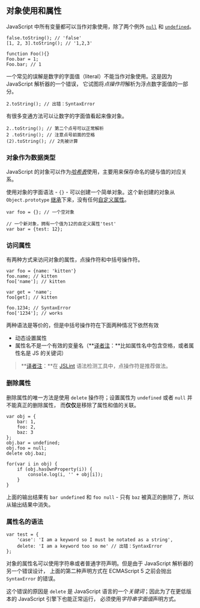 ﻿## 对象使用和属性

JavaScript 中所有变量都可以当作对象使用，除了两个例外 [`null`](#core.undefined) 和 [`undefined`](#core.undefined)。

    false.toString(); // 'false'
    [1, 2, 3].toString(); // '1,2,3'
    
    function Foo(){}
    Foo.bar = 1;
    Foo.bar; // 1

一个常见的误解是数字的字面值（literal）不能当作对象使用。这是因为 JavaScript 解析器的一个错误，
它试图将*点操作符*解析为浮点数字面值的一部分。

    2.toString(); // 出错：SyntaxError

有很多变通方法可以让数字的字面值看起来像对象。

    2..toString(); // 第二个点号可以正常解析
    2 .toString(); // 注意点号前面的空格
    (2).toString(); // 2先被计算

### 对象作为数据类型

JavaScript 的对象可以作为[*哈希表*][1]使用，主要用来保存命名的键与值的对应关系。

使用对象的字面语法 - `{}` - 可以创建一个简单对象。这个新创建的对象从 `Object.prototype`
[继承](#object.prototype)下来，没有任何[自定义属性](#object.hasownproperty)。

    var foo = {}; // 一个空对象

    // 一个新对象，拥有一个值为12的自定义属性'test'
    var bar = {test: 12}; 

###  访问属性

有两种方式来访问对象的属性，点操作符和中括号操作符。
    
    var foo = {name: 'kitten'}
    foo.name; // kitten
    foo['name']; // kitten
    
    var get = 'name';
    foo[get]; // kitten
    
    foo.1234; // SyntaxError
    foo['1234']; // works

两种语法是等价的，但是中括号操作符在下面两种情况下依然有效
 - 动态设置属性
 - 属性名不是一个有效的变量名（**[译者注][30]：**比如属性名中包含空格，或者属性名是 JS 的关键词）

> **[译者注][30]：**在 [JSLint][2] 语法检测工具中，点操作符是推荐做法。

### 删除属性

删除属性的唯一方法是使用 `delete` 操作符；设置属性为 `undefined` 或者 `null` 并不能真正的删除属性，
而**仅仅**是移除了属性和值的关联。

    var obj = {
        bar: 1,
        foo: 2,
        baz: 3
    };
    obj.bar = undefined;
    obj.foo = null;
    delete obj.baz;

    for(var i in obj) {
        if (obj.hasOwnProperty(i)) {
            console.log(i, '' + obj[i]);
        }
    }

上面的输出结果有 `bar undefined` 和 `foo null` - 只有 `baz` 被真正的删除了，所以从输出结果中消失。

### 属性名的语法

    var test = {
        'case': 'I am a keyword so I must be notated as a string',
        delete: 'I am a keyword too so me' // 出错：SyntaxError
    };

对象的属性名可以使用字符串或者普通字符声明。但是由于 JavaScript 解析器的另一个错误设计，
上面的第二种声明方式在 ECMAScript 5 之前会抛出 `SyntaxError` 的错误。

这个错误的原因是 `delete` 是 JavaScript 语言的一个*关键词*；因此为了在更低版本的 JavaScript 引擎下也能正常运行，
必须使用*字符串字面值*声明方式。

[1]: http://en.wikipedia.org/wiki/Hashmap
[2]: http://www.jslint.com/
[30]: http://cnblogs.com/sanshi/

